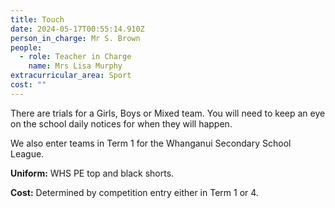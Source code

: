 ```yaml
---
title: Touch
date: 2024-05-17T00:55:14.910Z
person_in_charge: Mr S. Brown
people:
  - role: Teacher in Charge
    name: Mrs Lisa Murphy
extracurricular_area: Sport
cost: ""
---
```

There are trials for a Girls, Boys or Mixed team.  You will need to keep an eye on the school daily notices for when they will happen. 

We also enter teams in Term 1 for the Whanganui Secondary School League.

**Uniform:** WHS PE top and black shorts.

**Cost:** Determined by competition entry either in Term 1 or 4.



